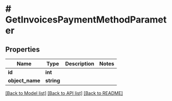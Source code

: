 # # GetInvoicesPaymentMethodParameter

## Properties

Name | Type | Description | Notes
------------ | ------------- | ------------- | -------------
**id** | **int** |  |
**object_name** | **string** |  |

[[Back to Model list]](../../README.md#models) [[Back to API list]](../../README.md#endpoints) [[Back to README]](../../README.md)
